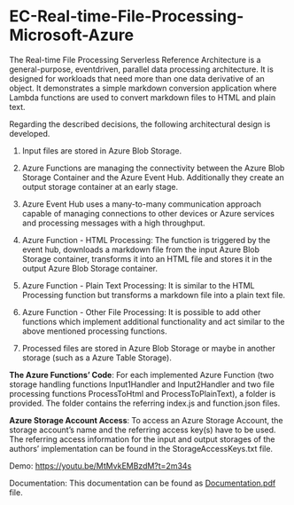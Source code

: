 # EC-Real-time-File-Processing-Microsoft-Azure
The Real-time File Processing Serverless Reference Architecture is a general-purpose, eventdriven,
parallel data processing architecture. It is designed for workloads that need more than one
data derivative of an object. It demonstrates a simple markdown conversion application where Lambda
functions are used to convert markdown files to HTML and plain text.

Regarding the described decisions, the following architectural design is developed.

1. Input files are stored in Azure Blob Storage.

2. Azure Functions are managing the connectivity between the Azure Blob Storage Container and the Azure Event Hub. Additionally they create an output storage container at an early stage.

3. Azure Event Hub uses a many-to-many communication approach capable of managing connections to other devices or Azure services and processing messages with a high throughput.

4. Azure Function - HTML Processing: The function is triggered by the event hub, downloads a markdown file from the input Azure Blob Storage container, transforms it into an HTML file and stores it in the output Azure Blob Storage container.

5. Azure Function - Plain Text Processing: It is similar to the HTML Processing function but transforms a markdown file into a plain text file.

6. Azure Function - Other File Processing: It is possible to add other functions which implement additional functionality and act similar to the above mentioned processing functions.

7. Processed files are stored in Azure Blob Storage or maybe in another storage (such as a Azure Table Storage).

**The Azure Functions’ Code**: For each implemented Azure Function (two storage handling functions Input1Handler and Input2Handler and two file processing functions ProcessToHtml and ProcessToPlainText), a folder is provided. The folder contains the referring index.js and function.json files.

**Azure Storage Account Access**: To access an Azure Storage Account, the storage account’s name and the referring access key(s) have to be used. The referring access information for the input and output storages of the authors’ implementation can be found in the StorageAccessKeys.txt file.

Demo: https://youtu.be/MtMvkEMBzdM?t=2m34s

Documentation: This documentation can be found as [Documentation.pdf](../master/Documentation.pdf) file.
